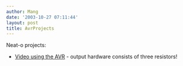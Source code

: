 ```yaml
---
author: Mang
date: '2003-10-27 07:11:44'
layout: post
title: AvrProjects
---
```


Neat-o projects:

* [Video using the AVR](http://instruct1.cit.cornell.edu/courses/ee476/video/index.html) - output hardware consists of three resistors!

